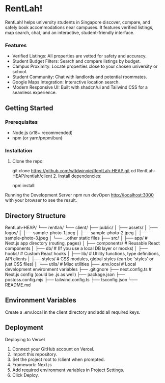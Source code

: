 # RentLah!

RentLah! helps university students in Singapore discover, compare, and safely book accommodations near campuses. It features verified listings, map search, chat, and an interactive, student-friendly interface.

### Features
- Verified Listings: All properties are vetted for safety and accuracy.
- Student Budget Filters: Search and compare listings by budget.
- Campus Proximity: Locate properties close to your chosen university or school.
- Student Community: Chat with landlords and potential roommates.
- Google Maps Integration: Interactive location search.
- Modern Responsive UI: Built with shadcn/ui and Tailwind CSS for a seamless experience.

## Getting Started

### Prerequisites
- Node.js (v18+ recommended)
- npm (or yarn/pnpm/bun)

### Installation
1. Clone the repo:
    
    git clone https://github.com/wltdwinnie/RentLah-HEAP.git
    cd RentLah-HEAP/rentlah/client
    2. Install dependencies:
    
    npm install
    
Running the Development Server
npm run devOpen [http://localhost:3000](http://localhost:3000) with your browser to see the result.

## Directory Structure
RentLah-HEAP/
└── rentlah/
    └── client/
        ├── public/
        │   ├── assets/
        │   ├── logos/
        │   ├── sample-photo-1.jpeg
        │   ├── sample-photo-2.jpeg
        │   ├── sample-photo-3.jpeg
        │   └── ...other static files
        ├── src/
        │   ├── app/             # Next.js app directory (routing, pages)
        │   ├── components/      # Reusable React components
        │   ├── db/              # (If you use a local DB layer or mocks)
        │   ├── hooks/           # Custom React hooks
        │   ├── lib/             # Utility functions, type definitions, API clients
        │   ├── styles/          # CSS modules, global styles (can be 'styles' or just CSS files)
        │   └── utils/           # Misc utilities
        ├── .env.local           # Local development environment variables
        ├── .gitignore
        ├── next.config.ts       # Next.js config (could be .js as well)
        ├── package.json
        ├── postcss.config.mjs
        ├── tailwind.config.ts
        ├── tsconfig.json
        └── README.md
## Environment Variables
Create a .env.local in the client directory and add all required keys.


## Deployment
Deploying to Vercel
1. Connect your GitHub account on Vercel.
2. Import this repository.
3. Set the project root to /client when prompted.
4. Framework: Next.js
5. Add required environment variables in Project Settings.
6. Click Deploy. 